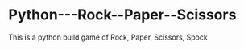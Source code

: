 Python---Rock--Paper--Scissors
==============================

This is a python build game of Rock, Paper, Scissors, Spock
